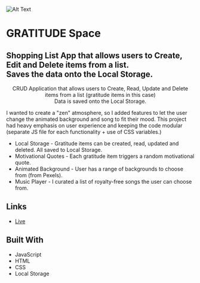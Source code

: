 
![Alt Text](https://github.com/tom-costa/Shopping-List-App/blob/main/GRATITUDE.gif "GRATITUDE Space gif")

# GRATITUDE Space

## Shopping List App that allows users to Create, Edit and Delete items from a list.<br>Saves the data onto the Local Storage.

<p align="center"><project-description> CRUD Application that allows users to Create, Read, Update and Delete items from a list (gratitude items in this case) <br>Data is saved onto the Local Storage.</p>
<p>I wanted to create a "zen" atmosphere, so I added features to let the user change the animated background and song to fit their mood. This project had heavy emphasis on user experience and keeping the code modular (separate JS file for each functionality + use of CSS variables.)</p>
<ul>
<li> Local Storage - Gratitude items can be created, read, updated and deleted. All saved to Local Storage. </li>
<li> Motivational Quotes - Each gratitude item triggers a random motivational quote. </li>
<li> Animated Background - User has a range of backgrounds to choose from (from Pexels). </li>
<li> Music Player - I curated a list of royalty-free songs the user can choose from. </li>
</ul>

## Links

- [Live](<https://www.tomcosta.co.uk/Gratitude-Space/> "Live View")


## Built With

- JavaScript
- HTML
- CSS
- Local Storage
